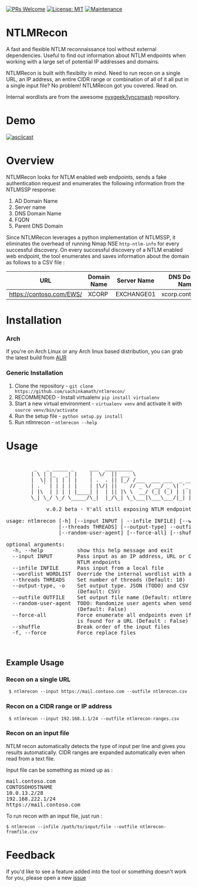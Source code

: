 [![PRs Welcome](https://img.shields.io/badge/PRs-welcome-brightgreen.svg?style=flat-square)](http://makeapullrequest.com)
  [![License: MIT](https://img.shields.io/badge/License-MIT-yellow.svg)](https://opensource.org/licenses/MIT) [![Maintenance](https://img.shields.io/badge/Maintained%3F-yes-green.svg)](https://GitHub.com/sachinkamath/ntlmrecon/graphs/commit-activity)

 
# NTLMRecon

A fast and flexible NTLM reconnaissance tool without external dependencies. Useful to find out information about NTLM endpoints when working with a large set of potential IP addresses and domains.


NTLMRecon is built with flexibilty in mind. Need to run recon on a single URL, an IP address, an entire CIDR range or combination of all of it all put in a single input file? No problem! NTLMRecon got you covered. Read on.

Internal wordlists are from the awesome [nyxgeek/lyncsmash](https://github.com/nyxgeek/lyncsmash) repository.

# Demo

[![asciicast](https://asciinema.org/a/e4ggPBbzpJj9cIWRwK67D8xnw.svg)](https://asciinema.org/a/e4ggPBbzpJj9cIWRwK67D8xnw)


# Overview

NTLMRecon looks for NTLM enabled web endpoints, sends a fake authentication request and enumerates the following information from the NTLMSSP response:

1. AD Domain Name 
2. Server name
3. DNS Domain Name
4. FQDN
5. Parent DNS Domain

Since NTLMRecon leverages a python implementation of NTLMSSP, it eliminates the overhead of running Nmap NSE `http-ntlm-info` for every successful discovery. On every successful discovery of a NTLM enabled web endpoint, the tool enumerates and saves information about the domain as follows to a CSV file :


| URL                      	| Domain Name 	| Server Name 	| DNS Domain Name   	| FQDN                         	| DNS Domain  	|
|--------------------------	|-------------	|-------------	|-------------------	|------------------------------	|-------------	|
| https://contoso.com/EWS/ 	| XCORP       	| EXCHANGE01  	| xcorp.contoso.net 	| EXCHANGE01.xcorp.contoso.net 	| contoso.net 	|

# Installation

### Arch 

If you're on Arch Linux or any Arch linux based distribution, you can grab the latest build from [AUR](https://aur.archlinux.org/packages/ntlmrecon/)

### Generic Installation

1. Clone the repository - `git clone https://github.com/sachinkamath/ntlmrecon/`
2. RECOMMENDED - Install virtualenv `pip install virtualenv`
3. Start a new virtual environment - `virtualenv venv` and activate it with `source venv/bin/activate`
4. Run the setup file - `python setup.py install`
5. Run ntlmrecon - `ntlmrecon --help`


# Usage

<pre>

         _   _ _____ _     ___  _________                     
        | \ | |_   _| |    |  \/  || ___ \                    
        |  \| | | | | |    | .  . || |_/ /___  ___ ___  _ __  
        | . ` | | | | |    | |\/| ||    // _ \/ __/ _ \| '_ \ 
        | |\  | | | | |____| |  | || |\ \  __/ (_| (_) | | | |
        \_| \_/ \_/ \_____/\_|  |_/\_| \_\___|\___\___/|_| |_|

             v.0.2 beta - Y'all still exposing NTLM endpoints?

usage: ntlmrecon [-h] [--input INPUT | --infile INFILE] [--wordlist WORDLIST]
                 [--threads THREADS] [--output-type] --outfile OUTFILE
                 [--random-user-agent] [--force-all] [--shuffle] [-f]

optional arguments:
  -h, --help           show this help message and exit
  --input INPUT        Pass input as an IP address, URL or CIDR to enumerate
                       NTLM endpoints
  --infile INFILE      Pass input from a local file
  --wordlist WORDLIST  Override the internal wordlist with a custom wordlist
  --threads THREADS    Set number of threads (Default: 10)
  --output-type, -o    Set output type. JSON (TODO) and CSV supported
                       (Default: CSV)
  --outfile OUTFILE    Set output file name (Default: ntlmrecon.csv)
  --random-user-agent  TODO: Randomize user agents when sending requests
                       (Default: False)
  --force-all          Force enumerate all endpoints even if a valid endpoint
                       is found for a URL (Default : False)
  --shuffle            Break order of the input files
  -f, --force          Force replace files


</pre>


## Example Usage

### Recon on a single URL

` $ ntlmrecon --input https://mail.contoso.com --outfile ntlmrecon.csv`

### Recon on a CIDR range or IP address

` $ ntlmrecon --input 192.168.1.1/24 --outfile ntlmrecon-ranges.csv`

### Recon on an input file

NTLM recon automatically detects the type of input per line and gives you results automatically.
CIDR ranges are expanded automatically even when read from a text file.

Input file can be something as mixed up as :

<pre>
mail.contoso.com
CONTOSOHOSTNAME
10.0.13.2/28
192.168.222.1/24
https://mail.contoso.com
</pre>

To run recon with an input file, just run :

`$ ntlmrecon --infile /path/to/input/file --outfile ntlmrecon-fromfile.csv`

# Feedback

If you'd like to see a feature added into the tool or something doesn't work for you, please open a new [issue](https://github.com/sachinkamath/ntlmrecon/issues/new)
